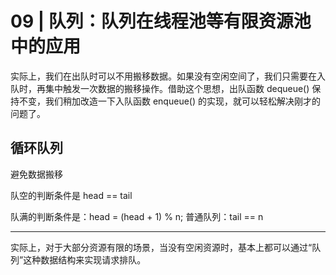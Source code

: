 # 09 | 队列：队列在线程池等有限资源池中的应用

实际上，我们在出队时可以不用搬移数据。如果没有空闲空间了，我们只需要在入队时，再集中触发一次数据的搬移操作。借助这个思想，出队函数 dequeue() 保持不变，我们稍加改造一下入队函数 enqueue() 的实现，就可以轻松解决刚才的问题了。


## 循环队列

避免数据搬移

队空的判断条件是 head == tail

队满的判断条件是：head = (head + 1) % n; 普通队列：tail == n

---

实际上，对于大部分资源有限的场景，当没有空闲资源时，基本上都可以通过“队列”这种数据结构来实现请求排队。
